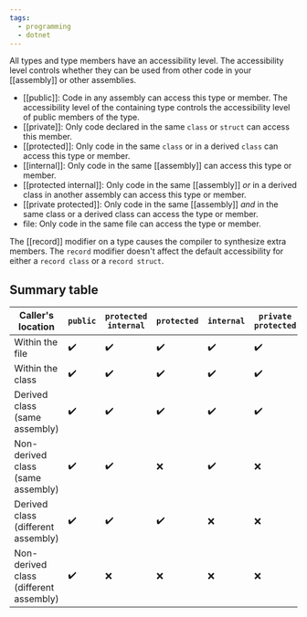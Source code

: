```yaml
---
tags:
  - programming
  - dotnet
---
```

All types and type members have an accessibility level. The accessibility level controls whether they can be used from other code in your [[assembly]] or other assemblies. 

- [[public]]: Code in any assembly can access this type or member. The accessibility level of the containing type controls the accessibility level of public members of the type.
- [[private]]: Only code declared in the same `class` or `struct` can access this member.
- [[protected]]: Only code in the same `class` or in a derived `class` can access this type or member.
- [[internal]]: Only code in the same [[assembly]] can access this type or member.
- [[protected internal]]: Only code in the same [[assembly]] _or_ in a derived class in another assembly can access this type or member.
- [[private protected]]: Only code in the same [[assembly]] _and_ in the same class or a derived class can access the type or member.
- file: Only code in the same file can access the type or member.

The [[record]] modifier on a type causes the compiler to synthesize extra members. The `record` modifier doesn't affect the default accessibility for either a `record class` or a `record struct`.
## Summary table

| Caller's location                      | `public` | `protected internal` | `protected` | `internal` | `private protected` | `private` | `file` |
| -------------------------------------- | -------- | -------------------- | ----------- | ---------- | ------------------- | --------- | ------ |
| Within the file                        | ✔️️      | ✔️                   | ✔️          | ✔️         | ✔️                  | ✔️        | ✔️     |
| Within the class                       | ✔️️      | ✔️                   | ✔️          | ✔️         | ✔️                  | ✔️        | ❌      |
| Derived class (same assembly)          | ✔️       | ✔️                   | ✔️          | ✔️         | ✔️                  | ❌         | ❌      |
| Non-derived class (same assembly)      | ✔️       | ✔️                   | ❌           | ✔️         | ❌                   | ❌         | ❌      |
| Derived class (different assembly)     | ✔️       | ✔️                   | ✔️          | ❌          | ❌                   | ❌         | ❌      |
| Non-derived class (different assembly) | ✔️       | ❌                    | ❌           | ❌          | ❌                   | ❌         | ❌      |
